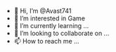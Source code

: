 - 👋 Hi, I’m @Avast741
- 👀 I’m interested in Game
- 🌱 I’m currently learning ...
- 💞️ I’m looking to collaborate on ...
- 📫 How to reach me ...

<!---
Avast741/Avast741 is a ✨ special ✨ repository because its `README.md` (this file) appears on your GitHub profile.
You can click the Preview link to take a look at your changes.
--->
